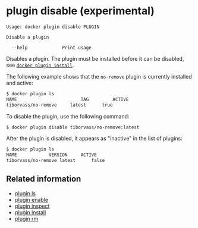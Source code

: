 <!--[metadata]>
+++
title = "plugin disable"
description = "the plugin disable command description and usage"
keywords = ["plugin, disable"]
advisory = "experimental"
[menu.main]
parent = "smn_cli"
+++
<![end-metadata]-->

# plugin disable (experimental)

    Usage: docker plugin disable PLUGIN

    Disable a plugin

      --help             Print usage

Disables a plugin. The plugin must be installed before it can be disabled,
see [`docker plugin install`](plugin_install.md).


The following example shows that the `no-remove` plugin is currently installed
and active:

```bash
$ docker plugin ls
NAME        	            TAG			ACTIVE
tiborvass/no-remove	    latest		true
```
To disable the plugin, use the following command:

```bash
$ docker plugin disable tiborvass/no-remove:latest
```

After the plugin is disabled, it appears as "inactive" in the list of plugins:

```bash
$ docker plugin ls
NAME			VERSION		ACTIVE
tiborvass/no-remove	latest		false
```

## Related information

* [plugin ls](plugin_ls.md)
* [plugin enable](plugin_enable.md)
* [plugin inspect](plugin_inspect.md)
* [plugin install](plugin_install.md)
* [plugin rm](plugin_rm.md)

